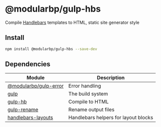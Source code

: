 # @modularbp/gulp-hbs
Compile [Handlebars] templates to HTML, static site generator style

[Handlebars]: https://github.com/wycats/handlebars.js

## Install
```sh
npm install @modularbp/gulp-hbs --save-dev
```

## Dependencies
| Module | Description |
| ------ | ----------- |
| [@modularbp/gulp-error] | Error handling |
| [gulp] | The build system |
| [gulp-hb] | Compile to HTML |
| [gulp-rename] | Rename output files |
| [handlebars-layouts] | Handlebars helpers for layout blocks |

[@modularbp/gulp-error]: https://github.com/modularbp/modular-gulp/tree/master/modules/gulp-error
[gulp]: https://github.com/gulpjs/gulp
[gulp-hb]: https://github.com/shannonmoeller/gulp-hb
[gulp-rename]: https://github.com/hparra/gulp-rename
[handlebars-layouts]: https://github.com/shannonmoeller/handlebars-layouts
